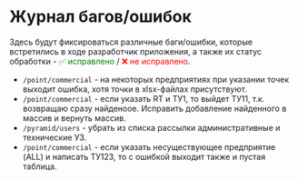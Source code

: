 # Журнал багов/ошибок
Здесь будут фиксироваться различные баги/ошибки, которые встретились в ходе разработчик приложения, а также их статус обработки - <span style="color: green">✅ исправлено</span> /<span style="color: red"> ❌ не исправлено</span>.
<br>

- `/point/commercial` - на некоторых предприятиях при указании точек выходит ошибка, хотя точки в xlsx-файлах присутствуют.
- `/point/commercial` - если указать RT и ТУ1, то выйдет ТУ11, т.к. возвращаю сразу найденоое. Исправить добавление найденного в массив и вернуть массив.
- `/pyramid/users` - убрать из списка рассылки административные и технические УЗ.
- `/point/commercial` - если указать несуществующее предприятие (ALL) и написать ТУ123, то с ошибкой выходит также и пустая таблица.